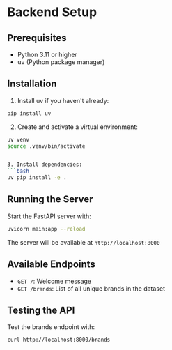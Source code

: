 # Backend Setup

## Prerequisites

- Python 3.11 or higher
- uv (Python package manager)

## Installation

1. Install uv if you haven't already:
```bash
pip install uv
```

2. Create and activate a virtual environment:
```bash
uv venv
source .venv/bin/activate


3. Install dependencies:
```bash
uv pip install -e .
```

## Running the Server

Start the FastAPI server with:
```bash
uvicorn main:app --reload
```

The server will be available at `http://localhost:8000`

## Available Endpoints

- `GET /`: Welcome message
- `GET /brands`: List of all unique brands in the dataset

## Testing the API

Test the brands endpoint with:
```bash
curl http://localhost:8000/brands
```
